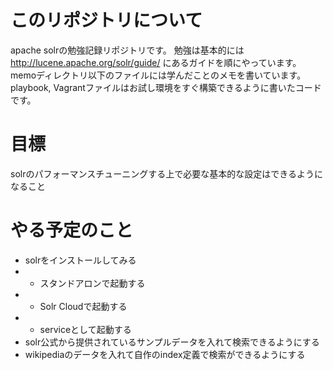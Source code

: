 # このリポジトリについて

apache solrの勉強記録リポジトリです。
勉強は基本的には http://lucene.apache.org/solr/guide/ にあるガイドを順にやっています。
memoディレクトリ以下のファイルには学んだことのメモを書いています。
playbook, Vagrantファイルはお試し環境をすぐ構築できるように書いたコードです。


# 目標

solrのパフォーマンスチューニングする上で必要な基本的な設定はできるようになること

# やる予定のこと

* solrをインストールしてみる
* * スタンドアロンで起動する
* * Solr Cloudで起動する
* * serviceとして起動する
* solr公式から提供されているサンプルデータを入れて検索できるようにする
* wikipediaのデータを入れて自作のindex定義で検索ができるようにする
